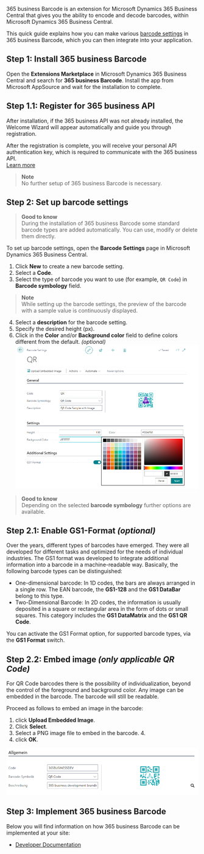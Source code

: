 365 business Barcode is an extension for Microsoft Dynamics 365 Business Central that gives you the ability to encode and decode barcodes, within Microsoft Dynamics 365 Business Central.

This quick guide explains how you can make various [barcode settings](../barcode-settings/) in 365 business Barcode, which you can then integrate into your application.

## Step 1: Install 365 business Barcode

Open the **Extensions Marketplace** in Microsoft Dynamics 365 Business Central and search for **365 business Barcode**. Install the app from Microsoft AppSource and wait for the installation to complete.

## Step 1.1: Register for 365 business API

After installation, if the 365 business API was not already installed, the Welcome Wizard will appear automatically and guide you through registration.

After the registration is complete, you will receive your personal API authentication key, which is required to communicate with the 365 business API.<br>
[Learn more](../../365-business-api/registration/)

> **Note**<br>No further setup of 365 business Barcode is necessary.

## Step 2: Set up barcode settings

> **Good to know**<br>During the installation of 365 business Barcode some standard barcode types are added automatically. You can use, modify or delete them directly.

To set up barcode settings, open the **Barcode Settings** page in Microsoft Dynamics 365 Business Central.

 1. Click **New** to create a new barcode setting.
 2. Select a **Code**. 
 3. Select the type of barcode you want to use (for example, `QR Code`) in **Barcode symbology** field.

>**Note**<br>While setting up the barcode settings, the preview of the barcode with a sample value is continuously displayed.

 4. Select a **description** for the barcode setting.
 5. Specify the desired height (px).
 6. Click in the **Color** and/or **Background color** field to define colors different from the default. _(optional)_<br>![Color Picker](/assets/images/365-business-barcode/5c299f7b1b93a3b1b6c71d46c162491a9264e72fb4d66f9e435a182684624243.png)

> **Good to know**<br>Depending on the selected **barcode symbology** further options are available.

## Step 2.1: Enable GS1-Format _(optional)_

Over the years, different types of barcodes have emerged. They were all developed for different tasks and optimized for the needs of individual industries. The GS1 format was developed to integrate additional information into a barcode in a machine-readable way.
Basically, the following barcode types can be distinguished:

 - One-dimensional barcode: In 1D codes, the bars are always arranged in a single row. The EAN barcode, the **GS1-128** and the **GS1 DataBar** belong to this type.
 - Two-Dimensional Barcode: In 2D codes, the information is usually deposited in a square or rectangular area in the form of dots or small squares. This category includes the **GS1 DataMatrix** and the **GS1 QR Code**.

You can activate the GS1 Format option, for supported barcode types, via the **GS1 Format** switch.

## Step 2.2: Embed image _(only applicable QR Code)_

For QR Code barcodes there is the possibility of individualization, beyond the control of the foreground and background color. Any image can be embedded in the barcode. The barcode will still be readable.

Proceed as follows to embed an image in the barcode:

 1. click **Upload Embedded Image**.
 2. Click **Select**.
 3. Select a PNG image file to embed in the barcode. 4.
 4. click **OK**.

![QR Code with embedded image](/assets/images/365-business-barcode/953eae17f991ea69d2c1ae2559bfedd8566a13203981bdeed545e2f4a976c2fe.png)  

## Step 3: Implement 365 business Barcode

Below you will find information on how 365 business Barcode can be implemented at your site:

 - [Developer Documentation](../../al-developer/365businessbarcode/)